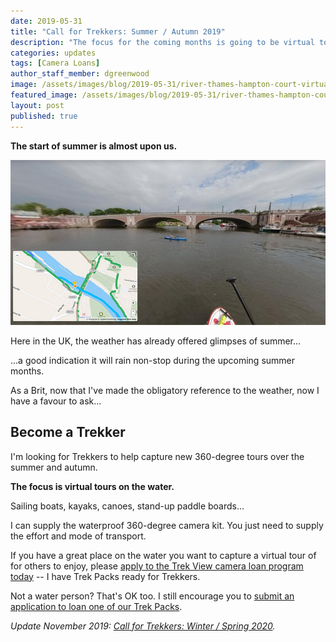 ```yaml
---
date: 2019-05-31
title: "Call for Trekkers: Summer / Autumn 2019"
description: "The focus for the coming months is going to be virtual tours on the water."
categories: updates
tags: [Camera Loans]
author_staff_member: dgreenwood
image: /assets/images/blog/2019-05-31/river-thames-hampton-court-virtual-tour-meta.jpg
featured_image: /assets/images/blog/2019-05-31/river-thames-hampton-court-virtual-tour-sm.jpg
layout: post
published: true
---
```


**The start of summer is almost upon us.**

<img class="img-fluid" src="/assets/images/blog/2019-05-31/river-thames-hampton-court-virtual-tour-sm.jpg" alt="River Thames Hampton Court Virtual Tour" title="River Thames Hampton Court Virtual Tour" />

Here in the UK, the weather has already offered glimpses of summer...

...a good indication it will rain non-stop during the upcoming summer months.

As a Brit, now that I've made the obligatory reference to the weather, now I have a favour to ask...

## Become a Trekker

I'm looking for Trekkers to help capture new 360-degree tours over the summer and autumn.

**The focus is virtual tours on the water.**

Sailing boats, kayaks, canoes, stand-up paddle boards...

I can supply the waterproof 360-degree camera kit. You just need to supply the effort and mode of transport.

If you have a great place on the water you want to capture a virtual tour of for others to enjoy, please [apply to the Trek View camera loan program today](/loan) -- I have Trek Packs ready for Trekkers.

Not a water person? That's OK too. I still encourage you to [submit an application to loan one of our Trek Packs](/loan).

_Update November 2019: [Call for Trekkers: Winter / Spring 2020](/blog/2019/call-for-trekkers-winter-spring)._